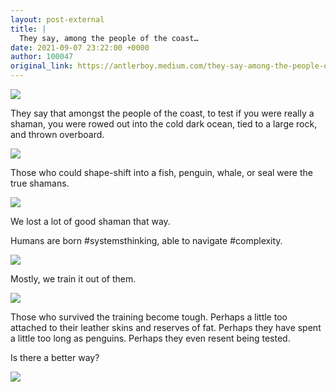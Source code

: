 ```yaml
---
layout: post-external
title: |
  They say, among the people of the coast…
date: 2021-09-07 23:22:00 +0000
author: 100047
original_link: https://antlerboy.medium.com/they-say-among-the-people-of-the-coast-699e6aa65473?source=rss-97852f5a56ae------2
---
```

![](https://cdn-images-1.medium.com/proxy/1*b31hiO4ynbDLRrXWEFF4aQ.png)

They say that amongst the people of the coast, to test if you were really a shaman, you were rowed out into the cold dark ocean, tied to a large rock, and thrown overboard.

![](https://cdn-images-1.medium.com/max/720/0*5e1CwHHcrO9KHBkE)

Those who could shape-shift into a fish, penguin, whale, or seal were the true shamans.

![](https://cdn-images-1.medium.com/proxy/1*b31hiO4ynbDLRrXWEFF4aQ.png)

We lost a lot of good shaman that way.

Humans are born #systemsthinking, able to navigate #complexity.

![](https://cdn-images-1.medium.com/max/618/0*K4YLi4AraGeQWDBv)

Mostly, we train it out of them.

![](https://cdn-images-1.medium.com/max/720/0*OXTynLt7SA8L-OyJ)

Those who survived the training become tough. Perhaps a little too attached to their leather skins and reserves of fat. Perhaps they have spent a little too long as penguins. Perhaps they even resent being tested.

Is there a better way?

 ![](https://medium.com/_/stat?event=post.clientViewed&referrerSource=full_rss&postId=699e6aa65473)
